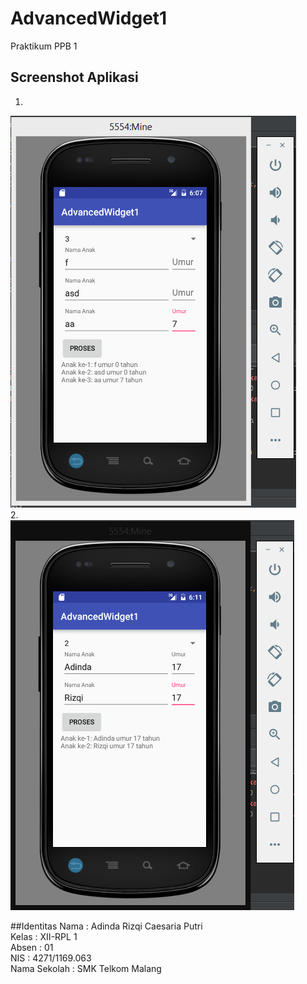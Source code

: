 # AdvancedWidget1
Praktikum PPB 1

## Screenshot Aplikasi
1.  
![Screenshot 1](https://github.com/adindarizqicp/AdvancedWidget1/blob/master/Praktikum1-1.png) <br>
2.  
![Screenshot 1](https://github.com/adindarizqicp/AdvancedWidget1/blob/master/Praktikum1-2.png) <br>

##Identitas
Nama : Adinda Rizqi Caesaria Putri <br>
Kelas : XII-RPL 1 <br>
Absen : 01 <br>
NIS : 4271/1169.063 <br>
Nama Sekolah : SMK Telkom Malang
